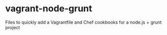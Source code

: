 vagrant-node-grunt
==================

Files to quickly add a Vagrantfile and Chef cookbooks for a node.js + grunt project
